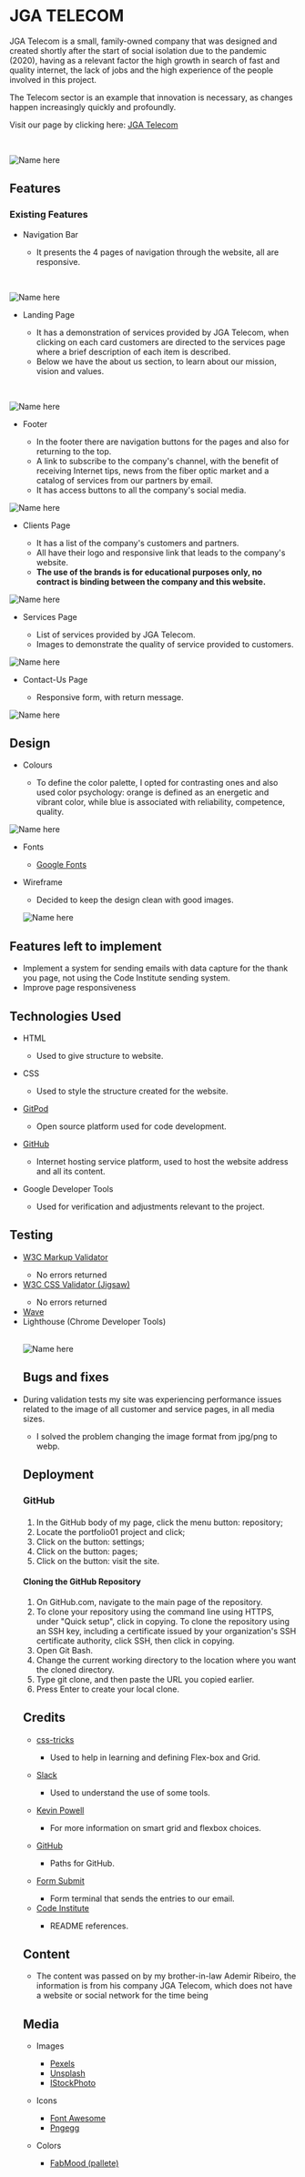 <h1>JGA TELECOM</h1>

<p>
JGA Telecom is a small, family-owned company that was designed and created shortly after the start of social isolation due to the pandemic (2020), having as a relevant factor the high growth in search of fast and quality internet, the lack of jobs and the high experience of the people involved in this project.
</p>
<p>
The Telecom sector is an example that innovation is necessary, as changes happen increasingly quickly and profoundly.
</p>
<p>Visit our page by clicking here:
<a href="https://elisabetebilini.github.io/portfolio01/"  target="_blank" rel=”noopener”> JGA Telecom</a>
</p>
<br>

![Name here](assets/img/mockup.png)

<h2>Features</h2>
<h3>Existing Features</h3>
    <ul>
        <li>Navigation Bar</li>
    <ul>
        <li>It presents the 4 pages of navigation through the website, all are responsive.</li>
    </ul>
    </ul>
    <br>

![Name here](assets/img/menu.png)

<ul>
 <li>Landing Page</li>
    <ul>
    <li>It has a demonstration of services provided by JGA Telecom, when clicking on each card customers are directed to the services page where a brief description of each item is described.</li>
    <li>Below we have the about us section, to learn about our mission, vision and values.</li>
    </ul>
</ul>
<br>

![Name here](assets/img/first-page-services.png)

<ul>
<li>Footer</li>
    <ul>
    <li>In the footer there are navigation buttons for the pages and also for returning to the top.</li>
    <li>A link to subscribe to the company's channel, with the benefit of receiving Internet tips, news from the fiber optic market and a catalog of services from our partners by email.</li>
    <li>It has access buttons to all the company's social media.</li>
    </ul>
</ul>

![Name here](assets/img/footer.png)

 <ul>
 <li>Clients Page</li>
    <ul>
    <li>It has a list of the company's customers and partners.</li>
    <li>All have their logo and responsive link that leads to the company's website.</li>
    <li><strong>The use of the brands is for educational purposes only, no contract is binding between the company and this website.</strong></li>
    </ul>
</ul>

![Name here](assets/img/clients.jpg)

<ul>
 <li>Services Page</li>
    <ul>
    <li>List of services provided by JGA Telecom.</li>
    <li>Images to demonstrate the quality of service provided to customers.</li>
    </ul>
</ul>

![Name here](assets/img/services.png)

<ul>
 <li>Contact-Us Page</li>
    <ul>
    <li>Responsive form, with return message.</li>
    </ul>
</ul>

![Name here](assets/img/contact.jpg)

<h2>Design</h2>
<ul>
 <li>Colours</li>
    <ul>
    <li>To define the color palette, I opted for contrasting ones and also used color psychology: orange is defined as an energetic and vibrant color, while blue is associated with reliability, competence, quality.</li>
    </ul>
</ul>

![Name here](assets/img/pallete.jpg)

<ul>
 <li>Fonts</li>
    <ul>
    <li><a href="https://fonts.google.com/"  target="_blank" rel=”noopener”> Google Fonts</a></li>
    </ul>
</ul>
<ul>
 <li>Wireframe</li>
 <ul>
 <li>Decided to keep the design clean with good images.</li>
 </ul>

![Name here](assets/img/wireframe.webp)

</ul>

<h2>Features left to implement</h2><ul>
<li>Implement a system for sending emails with data capture for the thank you page, not using the Code Institute sending system.</li>
<li>Improve page responsiveness</li>
</ul>

<h2>Technologies Used</h2>
<ul>
 <li>HTML</li>
    <ul>
    <li>Used to give structure to website.</li>
    </ul>
</ul>

<ul>
 <li>CSS</li>
    <ul>
    <li>Used to style the structure created for the website.</li>
    </ul>
</ul>

<ul>
    <li><a href="https://gitpod.io/"  target="_blank" rel=”noopener”> GitPod</a></li>
    <ul>
    <li>Open source platform used for code development.</li>
    </ul>
</ul>

<ul>
    <li><a href="https://github.com/"  target="_blank" rel=”noopener”> GitHub</a></li>
    <ul>
    <li>Internet hosting service platform, used to host the website address and all its content.</li>
    </ul>
</ul>

<ul>
 <li>Google Developer Tools</li>
    <ul>
    <li>Used for verification and adjustments relevant to the project.</li>
    </ul>
</ul>

<h2>Testing</h2>
<ul>
    <li><a href="https://validator.w3.org/"  target="_blank" rel=”noopener”> W3C Markup Validator</a></li>
    <ul>
    <li>No errors returned</li>
    </ul>
        <li><a href="https://jigsaw.w3.org/css-validator/"  target="_blank" rel=”noopener”> W3C CSS Validator (Jigsaw)</a></li>
      <ul>
    <li>No errors returned</li>
    </ul>
        <li><a href="https://wave.webaim.org/"  target="_blank" rel=”noopener”> Wave</a></li>
        <li>Lighthouse (Chrome Developer Tools)</a></li>
    <br>

![Name here](assets/img/index.copy.png)

<h2>Bugs and fixes</h2>
    <li>During validation tests my site was experiencing performance issues related to the image of all customer and service pages, in all media sizes.</li>
    <ul>
    <li>I solved the problem changing the image format from jpg/png to webp.</li>
    </ul>
    
<h2>Deployment</h2>
<h3>GitHub</h3>
<p></p>
<h4></h4>
<ol>
<li>In the GitHub body of my page, click the menu button: repository;</li>
<li>Locate the portfolio01 project and click;</li>
<li>Click on the button: settings;</li>
<li>Click on the button: pages;</li>
<li>Click on the button: visit the site.</li>

</ol>
<h4>Cloning the GitHub Repository</h4>
<ol>
<li>On GitHub.com, navigate to the main page of the repository.</li>
<li>To clone your repository using the command line using HTTPS, under "Quick setup", click in copying.  To clone the repository using an SSH key, including a certificate issued by your organization's SSH certificate authority, click SSH, then click in copying.</li>
<li>Open Git Bash.</li>
<li>Change the current working directory to the location where you want the cloned directory.</li>
<li>Type git clone, and then paste the URL you copied earlier.</li>
<li>Press Enter to create your local clone.</li>
</ol>

<h2>Credits</h2>
<ul>
    <li><a href="https://css-tricks.com/"  target="_blank" rel=”noopener”> css-tricks</a></li>
<ul>
    <li>Used to help in learning and defining Flex-box and Grid.</li>
    </ul>
</ul>

<ul>
 <li><a href="https://slack.com/intl/en-ie/"  target="_blank" rel=”noopener”> Slack</a></li>
    <ul>
        <li>Used to understand the use of some tools.</li>
    </ul>
</ul>
<ul>
 <li><a href="https://www.youtube.com/watch?v=3elGSZSWTbM"  target="_blank" rel=”noopener”> Kevin Powell</a></li>
    <ul>
    <li>For more information on smart grid and flexbox choices.</li>
    </ul>
</ul>
<ul>
 <li><a href="https://github.com/"  target="_blank" rel=”noopener”> GitHub</a></li>
    <ul>
    <li>Paths for GitHub.</li>
    </ul>
</ul>
<ul>
 <li><a href="https://formsubmit.co/"  target="_blank" rel=”noopener”> Form Submit</a></li>
    <ul>
    <li>Form terminal that sends the entries to our email.</li>
    </ul>
     <li><a href="https://codeinstitute.net/ie/"  target="_blank" rel=”noopener”> Code Institute</a></li>
    <ul>    
    <li>README references.</li>
    </ul>
</ul>


<h2>Content</h2>
<ul>
 <li>The content was passed on by my brother-in-law Ademir Ribeiro, the information is from his company JGA Telecom, which does not have a website or social network for the time being</li>
</ul>

<h2>Media</h2>
<ul>
    <li>Images</li>
<ul>
    <li><a href="https://www.pexels.com/"  target="_blank" rel=”noopener”> Pexels</a></li>
    <li><a href="https://unsplash.com/"  target="_blank" rel=”noopener”> Unsplash</a></li>
    <li><a href="https://www.istockphoto.com/"  target="_blank" rel=”noopener”> IStockPhoto</a></li>
</ul>
</ul>
<ul>
    <li>Icons</li>
 <ul>
     <li><a href="https://fontawesome.com/"  target="_blank" rel=”noopener”> Font Awesome</a></li>
     <li><a href="https://www.pngegg.com/"  target="_blank" rel=”noopener”> Pngegg</a></li>
</ul>
</ul>
<ul>
    <li>Colors</li>
 <ul>
    <li><a href="https://www.fabmood.com/"  target="_blank" rel=”noopener”> FabMood (pallete)</a></li>

</ul>

